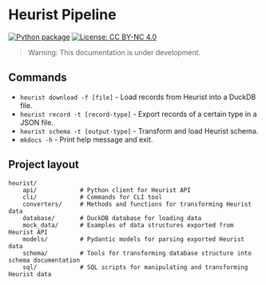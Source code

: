 # Heurist Pipeline

[![Python package](https://github.com/LostMa-ERC/heurist-etl-pipeline/actions/workflows/python-package.yml/badge.svg)](https://github.com/LostMa-ERC/heurist-etl-pipeline/actions/workflows/python-package.yml) [![License: CC BY-NC 4.0](https://img.shields.io/badge/License-CC_BY--NC_4.0-lightgrey.svg)](https://creativecommons.org/licenses/by-nc/4.0/)

> Warning: This documentation is under development.

## Commands

* `heurist download -f [file]` - Load records from Heurist into a DuckDB file.
* `heurist record -t [record-type]` - Export records of a certain type in a JSON file.
* `heurist schema -t [output-type]` - Transform and load Heurist schema.
* `mkdocs -h` - Print help message and exit.

## Project layout

    heurist/
        api/            # Python client for Heurist API
        cli/            # Commands for CLI tool
        converters/     # Methods and functions for transforming Heurist data
        database/       # DuckDB database for loading data
        mock_data/      # Examples of data structures exported from Heurist API
        models/         # Pydantic models for parsing exported Heurist data
        schema/         # Tools for transforming database structure into schema documentation
        sql/            # SQL scripts for manipulating and transforming Heurist data
